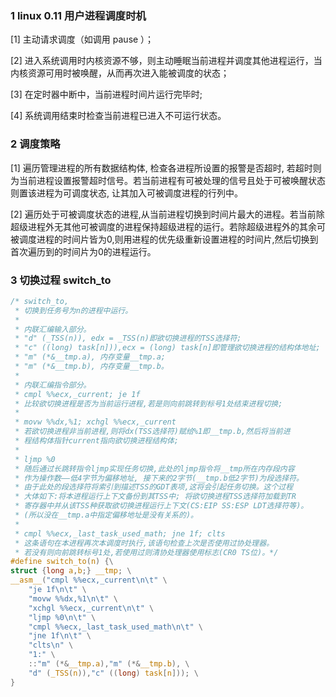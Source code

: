 ### 1 linux 0.11 用户进程调度时机
[1] 主动请求调度（如调用 pause ）；

[2] 进入系统调用时内核资源不够，则主动睡眠当前进程并调度其他进程运行，当内核资源可用时被唤醒，从而再次进入能被调度的状态；

[3] 在定时器中断中，当前进程时间片运行完毕时;

[4] 系统调用结束时检查当前进程已进入不可运行状态。

### 2 调度策略
[1] 遍历管理进程的所有数据结构体, 检查各进程所设置的报警是否超时, 若超时则为当前进程设置报警超时信号。若当前进程有可被处理的信号且处于可被唤醒状态则置该进程为可调度状态, 让其加入可被调度进程的行列中。

[2] 遍历处于可被调度状态的进程,从当前进程切换到时间片最大的进程。若当前除超级进程外无其他可被调度的进程保持超级进程的运行。若除超级进程外的其余可被调度进程的时间片皆为0,则用进程的优先级重新设置进程的时间片,然后切换到首次遍历到的时间片为0的进程运行。

### 3 切换过程 switch_to
```C
/* switch_to,
 * 切换到任务号为n的进程中运行。
 *
 * 内联汇编输入部分。
 * "d" (_TSS(n)), edx = _TSS(n)即欲切换进程的TSS选择符;
 * "c" ((long) task[n])),ecx = (long) task[n]即管理欲切换进程的结构体地址;
 * "m" (*&__tmp.a), 内存变量__tmp.a;
 * "m" (*&__tmp.b), 内存变量__tmp.b。
 *
 * 内联汇编指令部分。
 * cmpl %%ecx,_current; je 1f
 * 比较欲切换进程是否为当前运行进程,若是则向前跳转到标号1处结束进程切换;
 * 
 * movw %%dx,%1; xchgl %%ecx,_current
 * 若欲切换进程非当前进程,则将dx(TSS选择符)赋给%1即__tmp.b,然后将当前进
 * 程结构体指针current指向欲切换进程结构体;
 *
 * ljmp %0
 * 随后通过长跳转指令ljmp实现任务切换,此处的ljmp指令将__tmp所在内存段内容
 * 作为操作数——低4字节为偏移地址, 接下来的2字节(__tmp.b低2字节)为段选择符。
 * 由于此处的段选择符将索引到描述TSS的GDT表项,这将会引起任务切换。这个过程
 * 大体如下:将本进程运行上下文备份到其TSS中; 将欲切换进程TSS选择符加载到TR
 * 寄存器中并从该TSS种获取欲切换进程运行上下文(CS:EIP SS:ESP LDT选择符等)。
 * (所以没在__tmp.a中指定偏移地址是没有关系的)。
 *
 * cmpl %%ecx,_last_task_used_math; jne 1f; clts
 * 这条语句在本进程再次本调度时执行,该语句检查上次是否使用过协处理器。
 * 若没有则向前跳转标号1处,若使用过则清协处理器使用标志(CR0 TS位)。*/
#define switch_to(n) {\
struct {long a,b;} __tmp; \
__asm__("cmpl %%ecx,_current\n\t" \
    "je 1f\n\t" \
    "movw %%dx,%1\n\t" \
    "xchgl %%ecx,_current\n\t" \
    "ljmp %0\n\t" \
    "cmpl %%ecx,_last_task_used_math\n\t" \
    "jne 1f\n\t" \
    "clts\n" \
    "1:" \
    ::"m" (*&__tmp.a),"m" (*&__tmp.b), \
    "d" (_TSS(n)),"c" ((long) task[n])); \
}
```